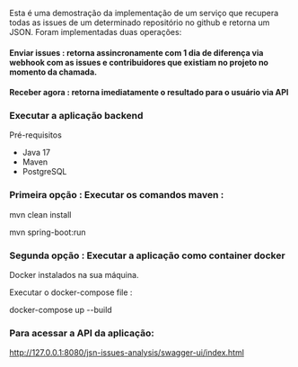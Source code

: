 
Esta é uma demostração da implementação de um serviço que recupera todas as issues de um determinado repositório
no github e retorna um JSON. Foram implementadas duas operações:
#### Enviar issues : retorna assincronamente com 1 dia de diferença via webhook com as issues e contribuidores que existiam no projeto no momento da chamada.
#### Receber agora : retorna imediatamente o resultado para o usuário via API 

### Executar a aplicação backend 

Pré-requisitos

 -  Java 17
 -  Maven
 -  PostgreSQL
 
### Primeira opção : Executar os comandos maven :

 mvn clean install
   
 mvn spring-boot:run

### Segunda opção : Executar a aplicação como container docker

Docker instalados na sua máquina.

Executar o docker-compose file :

docker-compose up --build


### Para acessar a API da aplicação:
http://127.0.0.1:8080/jsn-issues-analysis/swagger-ui/index.html
